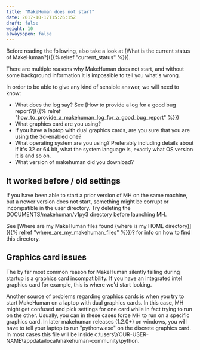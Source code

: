 ```yaml
---
title: "MakeHuman does not start"
date: 2017-10-17T15:26:15Z
draft: false
weight: 10
alwaysopen: false
---
```


Before reading the following, also take a look at [What is the current status of MakeHuman?]({{% relref "current_status" %}}).

There are multiple reasons why MakeHuman does not start, and without some background information it is impossible to tell you what's wrong. 

In order to be able to give any kind of sensible answer, we will need to know:

* What does the log say? See [How to provide a log for a good bug report?]({{% relref "how_to_provide_a_makehuman_log_for_a_good_bug_report" %}})
* What graphics card are you using?
* If you have a laptop with dual graphics cards, are you sure that you are using the 3d-enabled one?
* What operating system are you using? Preferably including details about if it's 32 or 64 bit, what the system language is, exactly what OS version it is and so on.
* What version of makehuman did you download?

## It worked before / old settings

If you have been able to start a prior version of MH on the same machine, but a newer version does not start, something might be corrupt or incompatible in the user directory. Try deleting the DOCUMENTS/makehuman/v1py3 directory before launching MH.

See [Where are my MakeHuman files found (where is my HOME directory)]({{% relref "where_are_my_makehuman_files" %}})? for info on how to find this directory.

## Graphics card issues

The by far most common reason for MakeHuman silently failing during startup is a graphics card incompatibility. If you have an integrated intel graphics card for example, this is where we'd start looking. 

Another source of problems regarding graphics cards is when you try to start MakeHuman on a laptop with dual graphics cards. In this case, MH might get confused and pick settings for one card while in fact trying to run on the other. Usually, you can in these cases force MH to run on a specific graphics card. In later makehuman releases (1.2.0+) on windows, you will have to tell your laptop to run "pythonw.exe" on the discrete graphics card. In most cases this file will be inside c:\users\YOUR-USER-NAME\appdata\local\makehuman-community\python.